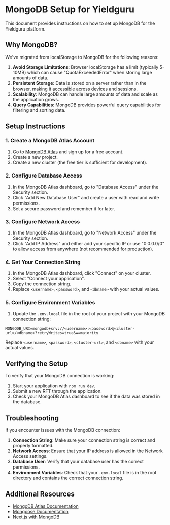 # MongoDB Setup for Yieldguru

This document provides instructions on how to set up MongoDB for the Yieldguru platform.

## Why MongoDB?

We've migrated from localStorage to MongoDB for the following reasons:

1. **Avoid Storage Limitations**: Browser localStorage has a limit (typically 5-10MB) which can cause "QuotaExceededError" when storing large amounts of data.
2. **Persistent Storage**: Data is stored on a server rather than in the browser, making it accessible across devices and sessions.
3. **Scalability**: MongoDB can handle large amounts of data and scale as the application grows.
4. **Query Capabilities**: MongoDB provides powerful query capabilities for filtering and sorting data.

## Setup Instructions

### 1. Create a MongoDB Atlas Account

1. Go to [MongoDB Atlas](https://www.mongodb.com/cloud/atlas) and sign up for a free account.
2. Create a new project.
3. Create a new cluster (the free tier is sufficient for development).

### 2. Configure Database Access

1. In the MongoDB Atlas dashboard, go to "Database Access" under the Security section.
2. Click "Add New Database User" and create a user with read and write permissions.
3. Set a secure password and remember it for later.

### 3. Configure Network Access

1. In the MongoDB Atlas dashboard, go to "Network Access" under the Security section.
2. Click "Add IP Address" and either add your specific IP or use "0.0.0.0/0" to allow access from anywhere (not recommended for production).

### 4. Get Your Connection String

1. In the MongoDB Atlas dashboard, click "Connect" on your cluster.
2. Select "Connect your application".
3. Copy the connection string.
4. Replace `<username>`, `<password>`, and `<dbname>` with your actual values.

### 5. Configure Environment Variables

1. Update the `.env.local` file in the root of your project with your MongoDB connection string:

```
MONGODB_URI=mongodb+srv://<username>:<password>@<cluster-url>/<dbname>?retryWrites=true&w=majority
```

Replace `<username>`, `<password>`, `<cluster-url>`, and `<dbname>` with your actual values.

## Verifying the Setup

To verify that your MongoDB connection is working:

1. Start your application with `npm run dev`.
2. Submit a new RFT through the application.
3. Check your MongoDB Atlas dashboard to see if the data was stored in the database.

## Troubleshooting

If you encounter issues with the MongoDB connection:

1. **Connection String**: Make sure your connection string is correct and properly formatted.
2. **Network Access**: Ensure that your IP address is allowed in the Network Access settings.
3. **Database User**: Verify that your database user has the correct permissions.
4. **Environment Variables**: Check that your `.env.local` file is in the root directory and contains the correct connection string.

## Additional Resources

- [MongoDB Atlas Documentation](https://docs.atlas.mongodb.com/)
- [Mongoose Documentation](https://mongoosejs.com/docs/)
- [Next.js with MongoDB](https://github.com/vercel/next.js/tree/canary/examples/with-mongodb)
